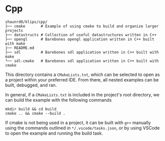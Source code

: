# Cpp

```
shaunrd0/klips/cpp/
├── cmake       # Example of using cmake to build and organize larger projects
├── datastructs # Collection of useful datastructures written in C++
├── opengl      # Barebones opengl application written in C++ built with make
├── README.md
├── sdl         # Barebones sdl application written in C++ built with make
└── sdl-cmake   # Barebones sdl application written in C++ built with cmake
```

This directory contains a `CMakeLists.txt`, which can be selected to open as a 
project within your preferred IDE. From there, all nested examples can be built,
debugged, and ran.

In general, if a `CMakeLists.txt` is included in the project's root directory, 
we can build the example with the following commands

```
mkdir build && cd build
cmake .. && cmake --build .
```

If cmake is not being used in a project, it can be built with `g++` manually using
the commands outlined in `*/.vscode/tasks.json`, or by using VSCode to open the example
and running the build task.

